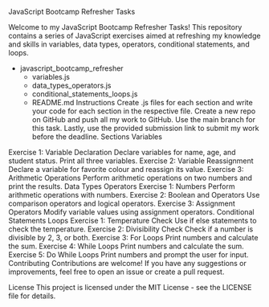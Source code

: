 JavaScript Bootcamp Refresher Tasks

Welcome to my JavaScript Bootcamp Refresher Tasks! This repository contains a series of JavaScript exercises aimed at refreshing my knowledge and skills in variables, data types, operators, conditional statements, and loops.

- javascript_bootcamp_refresher
  - variables.js
  - data_types_operators.js
  - conditional_statements_loops.js
  - README.md
Instructions
Create .js files for each section and write your code for each section in the respective file.
Create a new repo on GitHub and push all my work to GitHub.
Use the main branch for this task.
Lastly, use the provided submission link to submit my work before the deadline.
Sections
Variables

Exercise 1: Variable Declaration
Declare variables for name, age, and student status.
Print all three variables.
Exercise 2: Variable Reassignment
Declare a variable for favorite colour and reassign its value.
Exercise 3: Arithmetic Operations
Perform arithmetic operations on two numbers and print the results.
Data Types Operators
Exercise 1: Numbers
Perform arithmetic operations with numbers.
Exercise 2: Boolean and Operators
Use comparison operators and logical operators.
Exercise 3: Assignment Operators
Modify variable values using assignment operators.
Conditional Statements Loops
Exercise 1: Temperature Check
Use if else statements to check the temperature.
Exercise 2: Divisibility Check
Check if a number is divisible by 2, 3, or both.
Exercise 3: For Loops
Print numbers and calculate the sum.
Exercise 4: While Loops
Print numbers and calculate the sum.
Exercise 5: Do While Loops
Print numbers and prompt the user for input.
Contributing
Contributions are welcome! If you have any suggestions or improvements, feel free to open an issue or create a pull request.

License
This project is licensed under the MIT License - see the LICENSE file for details.
